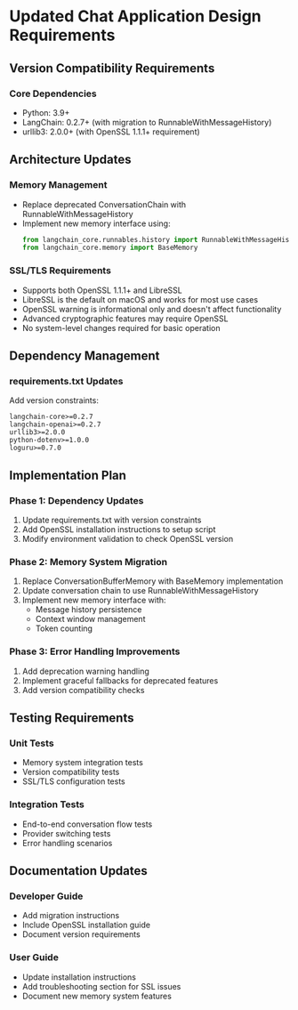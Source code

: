 # Updated Chat Application Design Requirements

## Version Compatibility Requirements

### Core Dependencies
- Python: 3.9+
- LangChain: 0.2.7+ (with migration to RunnableWithMessageHistory)
- urllib3: 2.0.0+ (with OpenSSL 1.1.1+ requirement)

## Architecture Updates

### Memory Management
- Replace deprecated ConversationChain with RunnableWithMessageHistory
- Implement new memory interface using:
  ```python
  from langchain_core.runnables.history import RunnableWithMessageHistory
  from langchain_core.memory import BaseMemory
  ```

### SSL/TLS Requirements
- Supports both OpenSSL 1.1.1+ and LibreSSL
- LibreSSL is the default on macOS and works for most use cases
- OpenSSL warning is informational only and doesn't affect functionality
- Advanced cryptographic features may require OpenSSL
- No system-level changes required for basic operation

## Dependency Management

### requirements.txt Updates
Add version constraints:
```
langchain-core>=0.2.7
langchain-openai>=0.2.7
urllib3>=2.0.0
python-dotenv>=1.0.0
loguru>=0.7.0
```

## Implementation Plan

### Phase 1: Dependency Updates
1. Update requirements.txt with version constraints
2. Add OpenSSL installation instructions to setup script
3. Modify environment validation to check OpenSSL version

### Phase 2: Memory System Migration
1. Replace ConversationBufferMemory with BaseMemory implementation
2. Update conversation chain to use RunnableWithMessageHistory
3. Implement new memory interface with:
   - Message history persistence
   - Context window management
   - Token counting

### Phase 3: Error Handling Improvements
1. Add deprecation warning handling
2. Implement graceful fallbacks for deprecated features
3. Add version compatibility checks

## Testing Requirements

### Unit Tests
- Memory system integration tests
- Version compatibility tests
- SSL/TLS configuration tests

### Integration Tests
- End-to-end conversation flow tests
- Provider switching tests
- Error handling scenarios

## Documentation Updates

### Developer Guide
- Add migration instructions
- Include OpenSSL installation guide
- Document version requirements

### User Guide
- Update installation instructions
- Add troubleshooting section for SSL issues
- Document new memory system features